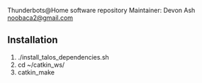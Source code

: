 Thunderbots@Home software repository
Maintainer: Devon Ash <noobaca2@gmail.com>


## Installation ##
1. ./install_talos_dependencies.sh
2. cd ~/catkin_ws/
3. catkin_make

